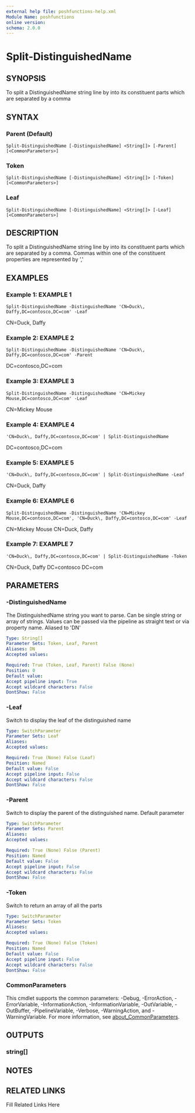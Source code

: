 ```yaml
---
external help file: poshfunctions-help.xml
Module Name: poshfunctions
online version: 
schema: 2.0.0
---
```


# Split-DistinguishedName

## SYNOPSIS

To split a DistinguishedName string line by into its constituent parts which are separated by a comma

## SYNTAX

### Parent (Default)

```
Split-DistinguishedName [-DistinguishedName] <String[]> [-Parent] [<CommonParameters>]
```

### Token

```
Split-DistinguishedName [-DistinguishedName] <String[]> [-Token] [<CommonParameters>]
```

### Leaf

```
Split-DistinguishedName [-DistinguishedName] <String[]> [-Leaf] [<CommonParameters>]
```

## DESCRIPTION

To split a DistinguishedName string line by into its constituent parts which are separated by a comma.
Commas within
one of the constituent properties are represented by '\,'


## EXAMPLES

### Example 1: EXAMPLE 1

```
Split-DistinguishedName -DistinguishedName 'CN=Duck\, Daffy,DC=contosco,DC=com' -Leaf
```

CN=Duck\, Daffy





### Example 2: EXAMPLE 2

```
Split-DistinguishedName -DistinguishedName 'CN=Duck\, Daffy,DC=contosco,DC=com' -Parent
```

DC=contosco,DC=com





### Example 3: EXAMPLE 3

```
Split-DistinguishedName -DistinguishedName 'CN=Mickey Mouse,DC=contosco,DC=com' -Leaf
```

CN=Mickey Mouse





### Example 4: EXAMPLE 4

```
'CN=Duck\, Daffy,DC=contosco,DC=com' | Split-DistinguishedName
```

DC=contosco,DC=com





### Example 5: EXAMPLE 5

```
'CN=Duck\, Daffy,DC=contosco,DC=com' | Split-DistinguishedName -Leaf
```

CN=Duck\, Daffy





### Example 6: EXAMPLE 6

```
Split-DistinguishedName -DistinguishedName 'CN=Mickey Mouse,DC=contosco,DC=com', 'CN=Duck\, Daffy,DC=contosco,DC=com' -Leaf
```

CN=Mickey Mouse
CN=Duck\, Daffy





### Example 7: EXAMPLE 7

```
'CN=Duck\, Daffy,DC=contosco,DC=com' | Split-DistinguishedName -Token
```

CN=Duck\, Daffy
DC=contosco
DC=com






## PARAMETERS

### -DistinguishedName

The DistinguishedName string you want to parse.
Can be single string or array of strings.
Values can be passed
via the pipeline as straight text or via property name.
Aliased to 'DN'

```yaml
Type: String[]
Parameter Sets: Token, Leaf, Parent
Aliases: DN
Accepted values: 

Required: True (Token, Leaf, Parent) False (None)
Position: 0
Default value: 
Accept pipeline input: True
Accept wildcard characters: False
DontShow: False
```

### -Leaf

Switch to display the leaf of the distinguished name

```yaml
Type: SwitchParameter
Parameter Sets: Leaf
Aliases: 
Accepted values: 

Required: True (None) False (Leaf)
Position: Named
Default value: False
Accept pipeline input: False
Accept wildcard characters: False
DontShow: False
```

### -Parent

Switch to display the parent of the distinguished name.
Default parameter

```yaml
Type: SwitchParameter
Parameter Sets: Parent
Aliases: 
Accepted values: 

Required: True (None) False (Parent)
Position: Named
Default value: False
Accept pipeline input: False
Accept wildcard characters: False
DontShow: False
```

### -Token

Switch to return an array of all the parts

```yaml
Type: SwitchParameter
Parameter Sets: Token
Aliases: 
Accepted values: 

Required: True (None) False (Token)
Position: Named
Default value: False
Accept pipeline input: False
Accept wildcard characters: False
DontShow: False
```


### CommonParameters

This cmdlet supports the common parameters: -Debug, -ErrorAction, -ErrorVariable, -InformationAction, -InformationVariable, -OutVariable, -OutBuffer, -PipelineVariable, -Verbose, -WarningAction, and -WarningVariable. For more information, see [about_CommonParameters](http://go.microsoft.com/fwlink/?LinkID=113216).

## OUTPUTS

### string[]



## NOTES



## RELATED LINKS

Fill Related Links Here


